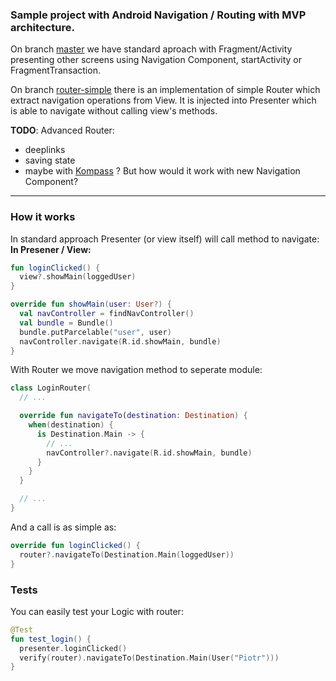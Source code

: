 ### Sample project with Android Navigation / Routing with MVP architecture.

On branch [master](https://github.com/SparingSoftware/Android-Router "master") we have standard aproach with Fragment/Activity presenting other screens using Navigation Component, startActivity or FragmentTransaction.

On branch [router-simple](https://github.com/SparingSoftware/Android-Router/tree/simple-router "router-simple") there is an  implementation of simple Router which extract navigation operations from View. It is injected into Presenter which is able to navigate without calling view's methods.

**TODO**: Advanced Router:
- deeplinks
- saving state
- maybe with [Kompass](https://github.com/sellmair/kompass "Kompass") ? But how would it work with new Navigation Component?


---

### How it works

In standard approach Presenter (or view itself) will call method to navigate:
**In Presener / View:**
```kotlin
fun loginClicked() {
  view?.showMain(loggedUser)
}
```
```kotlin
override fun showMain(user: User?) {
  val navController = findNavController()
  val bundle = Bundle()
  bundle.putParcelable("user", user)
  navController.navigate(R.id.showMain, bundle)
}
```

With Router we move navigation method to seperate module:
```kotlin
class LoginRouter(
  // ...

  override fun navigateTo(destination: Destination) {
    when(destination) {
      is Destination.Main -> {
        // ...
        navController?.navigate(R.id.showMain, bundle)
      }
    }
  }

  // ...
}
```
And a call is as simple as:
```kotlin
override fun loginClicked() {
  router?.navigateTo(Destination.Main(loggedUser))
}
```

### Tests
You can easily test your Logic with router:
```kotlin
@Test
fun test_login() {
  presenter.loginClicked()
  verify(router).navigateTo(Destination.Main(User("Piotr")))
}
```
